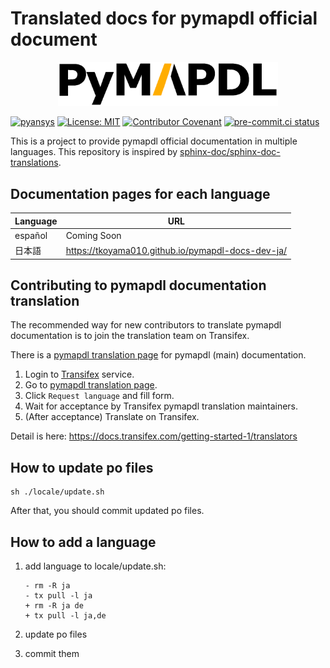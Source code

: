 # Translated docs for pymapdl official document

<p align="center">
   <picture>
      <source media="(prefers-color-scheme: dark)" srcset="https://github.com/ansys/pymapdl/blob/main/doc/source/_static/logo_dark.png">
      <source media="(prefers-color-scheme: light)" srcset="https://github.com/ansys/pymapdl/blob/main/doc/source/_static/logo_light.png">
      <img alt="PyMAPDL Logo" src="https://github.com/ansys/pymapdl/blob/main/doc/source/_static/logo_light.png" width="70%">
   </picture>
</p>

[![pyansys](https://img.shields.io/badge/Py-Ansys-ffc107.svg?logo=data:image/png;base64,iVBORw0KGgoAAAANSUhEUgAAABAAAAAQCAIAAACQkWg2AAABDklEQVQ4jWNgoDfg5mD8vE7q/3bpVyskbW0sMRUwofHD7Dh5OBkZGBgW7/3W2tZpa2tLQEOyOzeEsfumlK2tbVpaGj4N6jIs1lpsDAwMJ278sveMY2BgCA0NFRISwqkhyQ1q/Nyd3zg4OBgYGNjZ2ePi4rB5loGBhZnhxTLJ/9ulv26Q4uVk1NXV/f///////69du4Zdg78lx//t0v+3S88rFISInD59GqIH2esIJ8G9O2/XVwhjzpw5EAam1xkkBJn/bJX+v1365hxxuCAfH9+3b9/+////48cPuNehNsS7cDEzMTAwMMzb+Q2u4dOnT2vWrMHu9ZtzxP9vl/69RVpCkBlZ3N7enoDXBwEAAA+YYitOilMVAAAAAElFTkSuQmCC)](https://docs.pyansys.com/)
[![License: MIT](https://img.shields.io/badge/License-MIT-yellow.svg)](https://opensource.org/licenses/MIT)
[![Contributor Covenant](https://img.shields.io/badge/Contributor%20Covenant-2.1-4baaaa.svg)](CODE_OF_CONDUCT.md)
[![pre-commit.ci status](https://results.pre-commit.ci/badge/github/tkoyama010/pymapdl-doc-translations/main.svg)](https://results.pre-commit.ci/latest/github/tkoyama010/pymapdl-doc-translations/main)

This is a project to provide pymapdl official documentation in multiple languages.
This repository is inspired by [sphinx-doc/sphinx-doc-translations](https://github.com/sphinx-doc/sphinx-doc-translations.git).

## Documentation pages for each language

| Language | URL |
| ---- | ---- |
|  español |  Coming Soon  |
| 日本語 | https://tkoyama010.github.io/pymapdl-docs-dev-ja/  |

## Contributing to pymapdl documentation translation

The recommended way for new contributors to translate pymapdl documentation is to
join the translation team on Transifex.

There is a [pymapdl translation page](https://app.transifex.com/tkoyama010/pymapdl-doc) for pymapdl (main) documentation.

1. Login to [Transifex](https://app.transifex.com/) service.
1. Go to [pymapdl translation page](https://app.transifex.com/tkoyama010/pymapdl-doc).
1. Click `Request language` and fill form.
1. Wait for acceptance by Transifex pymapdl translation maintainers.
1. (After acceptance) Translate on Transifex.

Detail is here: https://docs.transifex.com/getting-started-1/translators


## How to update po files

```
sh ./locale/update.sh
```

After that, you should commit updated po files.

## How to add a language

1. add language to locale/update.sh:

   ```
   - rm -R ja
   - tx pull -l ja
   + rm -R ja de
   + tx pull -l ja,de
   ```

1. update po files

1. commit them
